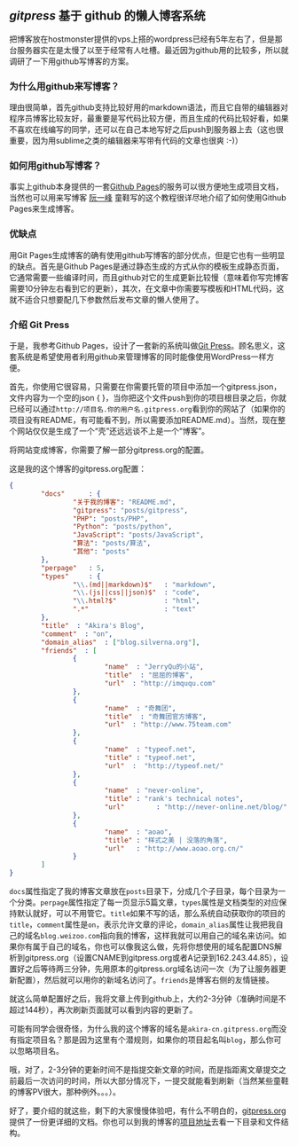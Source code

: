 ## *gitpress* 基于 github 的懒人博客系统

把博客放在hostmonster提供的vps上搭的wordpress已经有5年左右了，但是那台服务器实在是太慢了以至于经常有人吐槽。最近因为github用的比较多，所以就调研了一下用github写博客的方案。

### 为什么用github来写博客？

理由很简单，首先github支持比较好用的markdown语法，而且它自带的编辑器对程序员博客比较友好，最重要是写代码比较方便，而且生成的代码比较好看，如果不喜欢在线编写的同学，还可以在自己本地写好之后push到服务器上去（这也很重要，因为用sublime之类的编辑器来写带有代码的文章也很爽 :-)）

<!--more-->

### 如何用github写博客？

事实上github本身提供的一套[Github Pages](http://pages.github.com/)的服务可以很方便地生成项目文档，当然也可以用来写博客 [阮一峰](http://www.ruanyifeng.com/blog/2012/08/blogging_with_jekyll.html) 童鞋写的这个教程很详尽地介绍了如何使用Github Pages来生成博客。

### 优缺点

用Git Pages生成博客的确有使用github写博客的部分优点，但是它也有一些明显的缺点。首先是Github Pages是通过静态生成的方式从你的模板生成静态页面，它通常需要一些编译时间，而且github对它的生成更新比较慢（意味着你写完博客需要10分钟左右看到它的更新），其次，在文章中你需要写模板和HTML代码，这就不适合只想要配几下参数然后发布文章的懒人使用了。

### 介绍 Git Press

于是，我参考Github Pages，设计了一套新的系统叫做[Git Press](http://www.gitpress.org)。顾名思义，这套系统是希望使用者利用github来管理博客的同时能像使用WordPress一样方便。

首先，你使用它很容易，只需要在你需要托管的项目中添加一个gitpress.json，文件内容为一个空的json { }，当你把这个文件push到你的项目根目录之后，你就已经可以通过`http://项目名.你的用户名.gitpress.org`看到你的网站了（如果你的项目没有README，有可能看不到，所以需要添加README.md）。当然，现在整个网站仅仅是生成了一个“壳”还远远谈不上是一个“博客”。

将网站变成博客，你需要了解一部分gitpress.org的配置。

这是我的这个博客的gitpress.org配置：

```json
{
        "docs"      : {
                "关于我的博客": "README.md",
                "gitpress": "posts/gitpress",
                "PHP": "posts/PHP",
                "Python": "posts/python",
                "JavaScript": "posts/JavaScript",
                "算法": "posts/算法",
                "其他": "posts"
        },        
        "perpage"   : 5,
        "types"     : {
                "\\.(md||markdown)$"   : "markdown", 
                "\\.(js||css||json)$"  : "code",
                "\\.html?$"            : "html",
                ".*"                   : "text"                
        },
        "title"  : "Akira's Blog",
        "comment"  : "on",
        "domain_alias"  : ["blog.silverna.org"],
        "friends"  : [
                {
                        "name"  : "JerryQu的小站",
                        "title"  : "屈屈的博客",
                        "url"  : "http://imququ.com"                  
                },
                {
                        "name"  : "奇舞团",
                        "title"  : "奇舞团官方博客",
                        "url"  : "http://www.75team.com"
                },
                {
                        "name"  : "typeof.net",
                        "title" : "typeof.net",
                        "url"  :  "http://typeof.net/"
                },
                {
                        "name"  : "never-online",
                        "title" : "rank's technical notes",
                        "url"        : "http://never-online.net/blog/"
                },
                {
                        "name"  : "aoao",
                        "title" : "样式之美 | 没落的角落",
                        "url"   : "http://www.aoao.org.cn/"
                }
        ] 
}
```

`docs`属性指定了我的博客文章放在`posts`目录下，分成几个子目录，每个目录为一个分类。`perpage`属性指定了每一页显示5篇文章，`types`属性是文档类型的对应保持默认就好，可以不用管它。`title`如果不写的话，那么系统自动获取你的项目的`title`，`comment`属性是`on`，表示允许文章的评论，`domain_alias`属性让我把我自己的域名`blog.weizoo.com`指向我的博客，这样我就可以用自己的域名来访问。如果你有属于自己的域名，你也可以像我这么做，先将你想使用的域名配置DNS解析到gitpress.org（设置CNAME到gitpress.org或者A记录到162.243.44.85），设置好之后等待两三分钟，先用原本的gitpress.org域名访问一次（为了让服务器更新配置），然后就可以用你的新域名访问了。`friends`是博客右侧的友情链接。

就这么简单配置好之后，我将文章上传到github上，大约2-3分钟（准确时间是不超过144秒），再次刷新页面就可以看到内容的更新了。

可能有同学会很奇怪，为什么我的这个博客的域名是`akira-cn.gitpress.org`而没有指定项目名？那是因为这里有个潜规则，如果你的项目起名叫`blog`，那么你可以忽略项目名。

哦，对了，2-3分钟的更新时间不是指提交新文章的时间，而是指距离文章提交之前最后一次访问的时间，所以大部分情况下，一提交就能看到刷新（当然某些童鞋的博客PV很大，那种例外。。。）。

好了，要介绍的就这些，剩下的大家慢慢体验吧，有什么不明白的，[gitpress.org](http://gitpress.org) 提供了一份更详细的文档。你也可以到我的博客的[项目地址](https://github.com/akira-cn/blog)去看一下目录和文件结构。


